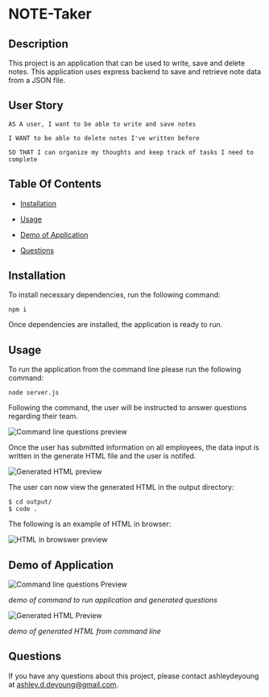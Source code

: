 # NOTE-Taker

  ## Description
  
  This project is an application that can be used to write, save and delete notes. This application uses express backend to save and retrieve note data from a JSON file. 

  ## User Story

 ```
AS A user, I want to be able to write and save notes

I WANT to be able to delete notes I've written before

SO THAT I can organize my thoughts and keep track of tasks I need to complete
 ```

  ## Table Of Contents
  
  * [Installation](#installation)
  
  * [Usage](#usage)
  
  * [Demo of Application](#demo-of-application)
  
  * [Questions](#questions)
  
  ## Installation
  
  To install necessary dependencies, run the following command:
  
  ```
  npm i
  ```
  Once dependencies are installed, the application is ready to run. 


  ## Usage

  To run the application from the command line please run the following command:

  ```
  node server.js
  ``` 
  
  Following the command, the user will be instructed to answer questions regarding their team.

  ![Command line questions preview](Assets/questions-preview.png)

  
  Once the user has submitted information on all employees, the data input is written in the generate HTML file and the user is notifed.

  ![Generated HTML preview](Assets/success-preview.png)
  

  The user can now view the generated HTML in the output directory:

  ```
  $ cd output/
  $ code .
  ``` 

  The following is an example of HTML in browser:

  ![HTML in browswer preview](Assets/HTML-preview.png)




  ## Demo of Application
  ![Command line questions Preview](Assets/command-line-preview.gif)

  *demo of command to run application and generated questions*

  ![Generated HTML Preview](Assets/html-preview.gif)
  
  *demo of generated HTML from command line*


  ## Questions
  
  If you have any questions about this project, please contact ashleydeyoung at ashley.d.deyoung@gmail.com.